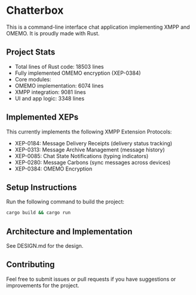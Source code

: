 # Chatterbox

This is a command-line interface chat application
implementing XMPP and OMEMO. It is proudly made with Rust.

## Project Stats

- Total lines of Rust code: 18503 lines
- Fully implemented OMEMO encryption (XEP-0384)
- Core modules:
- OMEMO implementation: 6074 lines
- XMPP integration: 9081 lines
- UI and app logic: 3348 lines

## Implemented XEPs

This currently implements the following XMPP Extension Protocols:

- XEP-0184: Message Delivery Receipts (delivery status tracking)
- XEP-0313: Message Archive Management (message history)
- XEP-0085: Chat State Notifications (typing indicators)
- XEP-0280: Message Carbons (sync messages across devices)
- XEP-0384: OMEMO Encryption

## Setup Instructions

Run the following command to build the project:

   ```bash
   cargo build && cargo run
   ```

## Architecture and Implementation

See DESIGN.md for the design.

## Contributing

Feel free to submit issues or pull requests if you have suggestions or improvements for the project.
